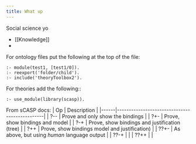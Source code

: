 ```yaml
---
title: What up
---
```

Social science yo

- [[Knowledge]]
- 

For ontology files put the following at the top of the file:
```
:- module(test1, [test1/0]).
:- reexport('folder/child').
:- include('theoryToolbox2').
```

For theories add the following::
```
:- use_module(library(scasp)).
```

From sCASP docs:
  | Op   | Description                                   |
  |------|-----------------------------------------------|
  | ?--  | Prove and only show the bindings              |
  | ?+-  | Prove, show bindings and model                |
  | ?-+  | Prove, show bindings and justification (tree) |
  | ?++  | Prove, show bindings model and justification) |
  | ??+- | As above, but using _human_ language output   |
  | ??-+ |						 |
  | ??++ |						 |


